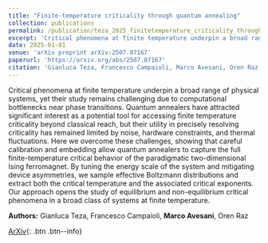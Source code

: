 ```yaml
---
title: "Finite-temperature criticality through quantum annealing"
collection: publications
permalink: /publication/teza_2025_finitetemperature_criticality_through
excerpt: 'Critical phenomena at finite temperature underpin a broad range of physical systems, yet their study remains challenging due to computational bottlenecks near phase transitions. Quantum annealers have...' if len(self.abstract) > 200 else self.abstract
date: 2025-01-01
venue: 'arXiv preprint arXiv:2507.07167'
paperurl: 'https://arxiv.org/abs/2507.07167'
citation: 'Gianluca Teza, Francesco Campaioli, Marco Avesani, Oren Raz, "Finite-temperature criticality through quantum annealing", arXiv preprint arXiv:2507.07167, (2025).'
---
```


Critical phenomena at finite temperature underpin a broad range of physical systems, yet their study remains challenging due to computational bottlenecks near phase transitions. Quantum annealers have attracted significant interest as a potential tool for accessing finite temperature criticality beyond classical reach, but their utility in precisely resolving criticality has remained limited by noise, hardware constraints, and thermal fluctuations. Here we overcome these challenges, showing that careful calibration and embedding allow quantum annealers to capture the full finite-temperature critical behavior of the paradigmatic two-dimensional Ising ferromagnet. By tuning the energy scale of the system and mitigating device asymmetries, we sample effective Boltzmann distributions and extract both the critical temperature and the associated critical exponents. Our approach opens the study of equilibrium and non-equilibrium critical phenomena in a broad class of systems at finite temperature.

**Authors:** Gianluca Teza, Francesco Campaioli, **Marco Avesani**, Oren Raz


[ArXiv](https://arxiv.org/abs/2507.07167){: .btn .btn--info}
